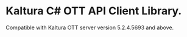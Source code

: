 # Kaltura C# OTT API Client Library.
Compatible with Kaltura OTT server version 5.2.4.5693 and above.
